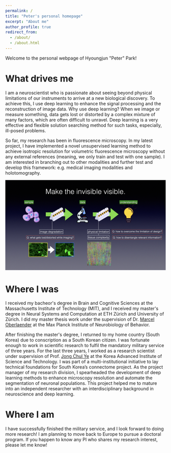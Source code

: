```yaml
---
permalink: /
title: "Peter's personal homepage"
excerpt: "About me"
author_profile: true
redirect_from: 
  - /about/
  - /about.html
---
```


Welcome to the personal webpage of Hyoungjun "Peter" Park!

What drives me
======
I am a neuroscientist who is passionate about seeing beyond physical limitations of our instruments to arrive at a new biological discovery. 
To achieve this, I use deep learning to enhance the signal processing and the reconstruction of image data. Why use deep learning? When we image
or measure something, data gets lost or distorted by a complex mixture of many factors, which are often difficult to unravel. 
Deep learning is a very effective and flexible solution searching method for such tasks, especially, ill-posed problems. 

So far, my research has been in fluorescence microscopy. In my latest project, I have implemented a novel unsupervised learning
method to achieve isotropic resolution for volumetric fluorescence microscopy without any external references 
(meaning, we only train and test with one sample). I am interested in branching out to other modalities and further test and
develop this framework: e.g. medical imaging modalities and holotomography.  

![research interest](../images/mission.jpeg)

Where I was
======
I received my bacheor's degree in Brain and Cognitive Sciences at the Massachusetts Institute of Technology (MIT), and I received 
my master's degree in Neural Systems and Computation at ETH Zürich and University of Zürich. I did my master thesis work under the
supervision of Dr. [Marcel Oberlaender](https://mpinb.mpg.de/en/research-groups/groups/in-silico-brain-sciences/group-leader.html) at the Max Planck Institute 
of Neurobiology of Behavior. 

After finishing the master's degree, I returned to my home country (South Korea) due to conscription as a South Korean citizen. 
I was fortunate enough to work in scientific research to fulfil the mandatory military service of three years.
For the last three years, I worked as a research scientist under supervision of Prof. [Jong Chul Ye](https://bispl.weebly.com/professor.html)
at the Korea Advanced Institute of Science and Technology. I was part of a multi-institutional initiative to lay technical foundations for 
South Korea’s connectome project. As the project manager of my research division, I spearheaded the development of deep learning 
methods to enhance microscopy resolution and automate the segmentation of neuronal populations. 
This project helped me to mature into an independent researcher with an interdisciplinary background in 
neuroscience and deep learning.

Where I am
======
I have successfully finished the military service, and I look forward to doing more research! I am planning to move back 
to Europe to pursue a doctoral program. If you happen to know any PI who shares my research interest, please let me know!
